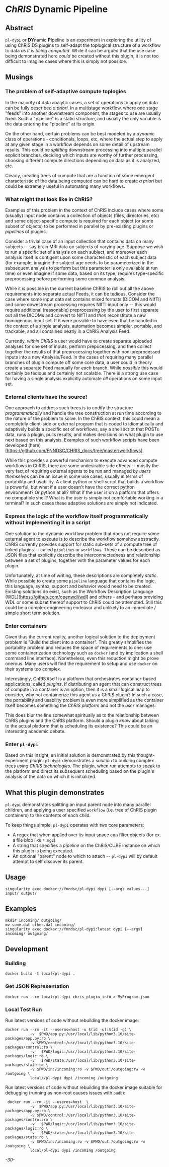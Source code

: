 # _ChRIS_ Dynamic Pipeline 

<!--
[![Version](https://img.shields.io/docker/v/fnndsc/pl-dypi?sort=semver)](https://hub.docker.com/r/fnndsc/pl-dypi)
[![MIT License](https://img.shields.io/github/license/fnndsc/pl-dypi)](https://github.com/FNNDSC/pl-dypi/blob/main/LICENSE)
[![Build](https://github.com/FNNDSC/pl-dypi/actions/workflows/ci.yml/badge.svg)](https://github.com/FNNDSC/pl-dypi/actions)
-->

## Abstract

``pl-dypi`` or **DY**namic **PI**peline is an experiment in exploring the utility of using ChRIS DS plugins to self-adapt the toplogical structure of a workflow to data _as it is being computed_. While it can be argued that the use case being demonstrated here _could_ be created without this plugin, it is not too difficult to imagine cases where this is simply not possible.

## Musings

### The problem of self-adaptive compute toplogies

In the majority of data analytic cases, a set of operations to apply on data can be fully described _a priori_. In a multistage workflow, where one stage "feeds" into another downstream component, the stages to use are usually fixed. Such a "pipeline" is a static structure, and usually the only variable is the data entering the "pipeline" at its origin.

On the other hand, certain problems can be best modeled by a _dynamic_ class of operations - conditionals, loops, etc, where the actual step to apply at any given stage in a workflow depends on some detail of upstream results. This could be _splitting_ downstream processing into multiple parallel explicit branches, deciding which inputs are worthy of further processing, choosing different compute directions depending on data as it is analyzed, etc.

Clearly, creating trees of compute that are a function of some emergent characteristic of the data being computed can be hard to create _a priori_ but could be extremely useful in automating many workflows.

### What might that look like in ChRIS?

Examples of this problem in the context of ChRIS include cases where some (usually) input node contains a collection of objects (files, directories, etc) and some object-specific compute is required for each object (or some subset of objects) to be performed in parallel by pre-existing plugins or _pipelines_ of plugins.

Consider a trivial case of an input collection that contains data on many subjects -- say brain MRI data on subjects of varying age. Suppose we wish to run a specific set of analysis on each subject, and moreover each analysis itself is contigent upon some characteristic of each subject data (for example, imagine the subject age needs to be parameterized in the subsequent analysis to perform but this parameter is only available at run time) or even imagine if some data, based on its type, requires type-specific preprocessing before performing some common analysis.

While it _is_ possible in the current baseline ChRIS to roll out all the above requirements into separate actual Feeds, it can be tedious. Consider the case where some input data set contains mixed formats (DICOM and NIfTI) and some downstream processing requires NIfTI input only -- this would require additional (reasonable) preprocessing by the user to first separate out all the DICOMs and convert to NIfTI and _then_ reconstitute a new homogenous input set. If it were possible to have even that be handled in the context of a single analysis, automation becomes simpler, portable, and trackable, and all contained neatly in a ChRIS Analysis Feed.

Currently, _within ChRIS_ a user would have to create separate uploaded analyses for one set of inputs, perform prepocessing, and then collect together the results of that preprocessing together with non-preprocessed inputs into a new Analysis/Feed. In the cases of requiring many parallel branches of plugin compute off some core data, a user could in theory create a separate Feed manually for _each_ branch. While _possible_ this would certainly be tedious and certainly not scalable. There is a strong use case for having a single analysis explicitly automate _all_ operations on some input set.

### External clients have the source!

One approach to address such trees is to codify the structure _programmatically_ and handle the tree construction at run time according to the nature of the problem to solve. In the ChRIS context, this could mean a completely client-side or external program that is coded to idiomatically and adaptively builds a specific set of workflows, say a shell script that POSTs data, runs a plugin, pulls results, and makes decisions on what plugin to use next based on this analysis. Examples of such workflow scripts have been developed (here)[https://github.com/FNNDSC/CHRIS_docs/tree/master/workflows].

While this provides a powerful mechanism to execute advanced compute workflows in ChRIS, there are some undesirable side effects -- mostly the very fact of requiring external agents to be run and managed _by users themselves_ can be an issue in some use cases, usually in terms of portability and usability. A client python or shell script that builds a workflow is powerful, but what if a user doesn't have the correct python environment? Or python at all? What if the user is on a platform that offers no compatible shell? What is the user is simply not comfortable working in a terminal? In such cases these adaptive solutions are simply not indicated.

### Express the logic of the workflow itself programmatically without implementing it in a script

One solution to the dynamic workflow problem that does not require some external agent to execute is to describe the workflow somehow abstractly. ChRIS currently provides support for static sub-sets of a compute tree of linked plugins -- called ``pipelines`` or ``workflows``. These can be described as JSON files that explicitly describe the interconnectedness and relationship between a set of plugins, together with the parameter values for each plugin.

Unfortunately, at time of writing, these descriptions are completely _static_. While possible to create some ``pipeline`` language that contains the logic, this language, syntax, support and behavior would need to be created. Existing solutions do exist, such as the Workflow Description Language (WDL)[https://github.com/openwdl/wdl] and others - and perhaps providing WDL or some subset thereof support to ChRIS could be attempted. Still this could be a complex engineering endeavor and unlikely to an immediate / simple short term solution.

### Enter containers

Given thus the current reality, another logical solution to the deployment problem is "Build the client into a container". This greatly simplifies the portability problem and reduces the space of requirements to one: use some containerization technology such as ``docker`` (and by implication a shell command line interface). Nonetheless, even this reduction might be prove onerous. Many users will find the requirement to setup and use ``docker`` on their systems too complex.

Interestingly, ChRIS itself is a platform that orchestrates container-based applications, called _plugins_. If distributing an agent that can construct trees of compute in a container is an option, then it is a small logical leap to consider, why not containerize this agent as a ChRIS plugin? In such a case, the portability and usability problem is even more simplified as the container itself becomes something the _ChRIS platform_ and not the _user_ manages.

This does blur the line somewhat spiritually as to the relationship between ChRIS plugins and the ChRIS platform. Should a plugin _know_ about talking to the actual platform that is scheduling its existence? This could be an interesting academic debate. 

### Enter ``pl-dypi``

Based on this insight, an initial solution is demonstrated by this thought-experiment plugin: ``pl-dypi`` demonstrates a solution to building complex trees _using ChRIS technologies_. The plugin, when _run_ attempts to speak to the platform and direct its subsequent scheduling based on the plugin's analysis of the data on which it is initialized.

## What this plugin demonstrates

``pl-dypi`` demonstrates splitting an input parent node into many parallel children, and applying a user specified ``workflow`` (i.e. tree of ChRIS plugin containers) to the contents of each child.

To keep things simple, ``pl-dypi`` operates with two core parameters:

* A regex that when applied over its input space can filter objects (for ex. a file blob like `*.mgz`)
* A string that specifies a _pipeline_ on the ChRIS/CUBE instance on which this plugin is being executed.
* An optional "parent" node to which to attach -- ``pl-dypi`` will by default attempt to self discover its parent.

## Usage

```shell
singularity exec docker://fnndsc/pl-dypi dypi [--args values...] input/ output/
```

## Examples

```shell
mkdir incoming/ outgoing/
mv some.dat other.dat incoming/
singularity exec docker://fnndsc/pl-dypi:latest dypi [--args] incoming/ outgoing/
```

## Development

### Building

```shell
docker build -t local/pl-dypi .
```

### Get JSON Representation

```shell
docker run --rm local/pl-dypi chris_plugin_info > MyProgram.json
```

### Local Test Run

Run latest versions of code without rebuilding the docker image:

```shell
docker run --rm -it --userns=host -u $(id -u):$(id -g) \
           -v  $PWD/app.py:/usr/local/lib/python3.10/site-packages/app.py:ro \
           -v $PWD/control:/usr/local/lib/python3.10/site-packages/control:ro \
           -v   $PWD/logic:/usr/local/lib/python3.10/site-packages/logic:ro \
           -v   $PWD/state:/usr/local/lib/python3.10/site-packages/state:ro \
           -v $PWD/in:/incoming:ro -v $PWD/out:/outgoing:rw -w /outgoing \
           local//pl-dypi dypi /incoming /outgoing
```

Run latest versions of code without rebuilding the docker image suitable for debugging (running as non-root causes issues with `pudb`): 

```shell
 docker run --rm -it --userns=host  \
           -v  $PWD/app.py:/usr/local/lib/python3.10/site-packages/app.py:ro \
           -v $PWD/control:/usr/local/lib/python3.10/site-packages/control:ro \
           -v   $PWD/logic:/usr/local/lib/python3.10/site-packages/logic:ro \
           -v   $PWD/state:/usr/local/lib/python3.10/site-packages/state:ro \
           -v $PWD/in:/incoming:ro -v $PWD/out:/outgoing:rw -w /outgoing \
           local/pl-dypi dypi /incoming /outgoing
```

_-30-_